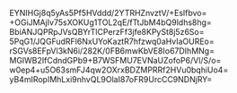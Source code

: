 EYNIHGj8q5yAs5Pf5HVddd/2YTRHZnvztV/+Eslfbvo=
+OGiJMAjIv75sXOKUg1TOL2qE/fTtJbM4bQ9ldhs8hg=
BbiANJQPRpJVsQBYrTlCPerzFf3jfe8KPySt8j5z6So=
5PqG1/JQGFudRFl6NxUYoKaztR7hfzwq0aHvIaOUREo=
rSGVs8EFpVl3kN6i/282K/0FB6mwKbVE8Io67DIhMNg=
MGlWB2IfCdndGPb9+B7WSFMU7EVNaUZofoP6/Vl/S/o=
w0ep4+u5O63smFJ4qw2OXrxBDZMPRRf2HVu0bqhiUo4=
yB4mIRopIMhLxi9nhvQL9OlaI87oFR9UrcCC9NDNjRY=
